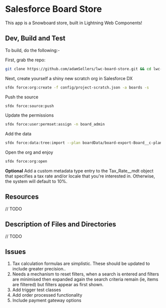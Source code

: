 # Salesforce Board Store

This app is a Snowboard store, built in Lightning Web Components!

## Dev, Build and Test

To build, do the following:-

First, grab the repo:

````bash
git clone https://github.com/adamSellers/lwc-board-store.git && cd lwc-board-store
````

Next, create yourself a shiny new scratch org in Salesforce DX

````bash
sfdx force:org:create -f config/project-scratch.json -a boards -s
````

Push the source

````bash
sfdx force:source:push
````

Update the permissions

````bash
sfdx force:user:permset:assign -n board_admin
````

Add the data

````bash
sfdx force:data:tree:import --plan boardData/board-export-Board__c-plan.json
````

Open the org and enjoy

````bash
sfdx force:org:open
````

**Optional**
Add a custom metadata type entry to the Tax_Rate__mdt object that specifies a tax rate and/or locale that you're interested in. Otherwise, the system will default to 10%.

## Resources

// TODO

## Description of Files and Directories

// TODO

## Issues

1. Tax calculation formulas are simplistic. These should be updated to include greater precision..
2. Needs a mechanism to reset filters, when a search is entered and filters are minimised then expanded again the search criteria remain (ie, items are filtered) but filters appear as first shown.
3. Add trigger test classes
4. Add order processed functionality
5. Include payment gateway options
